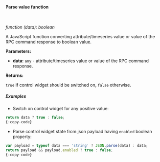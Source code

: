 #### Parse value function

<div class="divider"></div>
<br/>

*function (data): boolean*

A JavaScript function converting attribute/timeseries value or value of the RPC command response to boolean value.

**Parameters:**

<ul>
  <li><b>data:</b> <code>any</code> - attribute/timeseries value or value of the RPC command response.
   </li>
</ul>

**Returns:**

`true` if control widget should be switched on, `false` otherwise.

<div class="divider"></div>

##### Examples

* Switch on control widget for any positive value:

```javascript
return data ? true : false;
{:copy-code}
```

* Parse control widget state from json payload having `enabled` boolean property:

```javascript
var payload = typeof data === 'string' ? JSON.parse(data) : data;
return payload && payload.enabled ? true : false;
{:copy-code}
```

<br>
<br>
